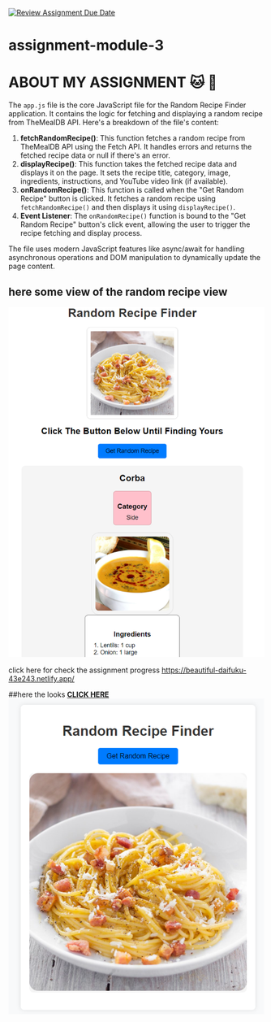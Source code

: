 [![Review Assignment Due Date](https://classroom.github.com/assets/deadline-readme-button-22041afd0340ce965d47ae6ef1cefeee28c7c493a6346c4f15d667ab976d596c.svg)](https://classroom.github.com/a/ud456hEF)
# assignment-module-3

# ABOUT MY ASSIGNMENT :cat: :dog: 

The `app.js` file is the core JavaScript file for the Random Recipe Finder application. It contains the logic for fetching and displaying a random recipe from TheMealDB API. Here's a breakdown of the file's content:

1. **fetchRandomRecipe()**: This function fetches a random recipe from TheMealDB API using the Fetch API. It handles errors and returns the fetched recipe data or null if there's an error.
2. **displayRecipe()**: This function takes the fetched recipe data and displays it on the page. It sets the recipe title, category, image, ingredients, instructions, and YouTube video link (if available).
3. **onRandomRecipe()**: This function is called when the "Get Random Recipe" button is clicked. It fetches a random recipe using `fetchRandomRecipe()` and then displays it using `displayRecipe()`.
4. **Event Listener**: The `onRandomRecipe()` function is bound to the "Get Random Recipe" button's click event, allowing the user to trigger the recipe fetching and display process.

The file uses modern JavaScript features like async/await for handling asynchronous operations and DOM manipulation to dynamically update the page content.

## here some view of the random recipe view
![alt text](image-1.png)


click here for check the assignment progress https://beautiful-daifuku-43e243.netlify.app/


##here the looks **[CLICK HERE](https://beautiful-daifuku-43e243.netlify.app/)**
![alt text](image.png)

